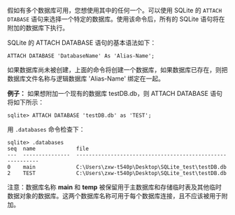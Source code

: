 假如有多个数据库可用，您想使用其中的任何一个。可以使用 SQLite 的 ``ATTACH DTABASE`` 语句来选择一个特定的数据库。使用该命令后，所有的 SQLite 语句将在附加的数据库下执行。

SQLite 的 ATTACH DATABASE 语句的基本语法如下：

```
ATTACH DATABASE 'DatabaseName' As 'Alias-Name';
```

如果数据库尚未被创建，上面的命令将创建一个数据库，如果数据库已存在，则把数据库文件名称与逻辑数据库 'Alias-Name' 绑定在一起。



**例子：**
如果想附加一个现有的数据库 testDB.db，则 ATTACH DATABASE 语句将如下所示：

```
sqlite> ATTACH DATABASE 'testDB.db' as 'TEST';
```

用 ``.databases`` 命令检查下：

```
sqlite> .databases
seq  name             file                                                      
---  ---------------  ----------------------------------------------------------
0    main             C:\Users\zxw-t540p\Desktop\SQLite_test\testDB.db          
2    TEST             C:\Users\zxw-t540p\Desktop\SQLite_test\testDB.db  
```

注意：数据库名称 **main** 和 **temp** 被保留用于主数据库和存储临时表及其他临时数据对象的数据库。这两个数据库名称可用于每个数据库连接，且不应该被用于附加。
